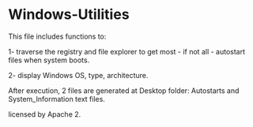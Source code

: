 # Windows-Utilities

This file includes functions to:

1- traverse the registry and file explorer to get most - if not all - autostart files when system boots.

2- display Windows OS, type, architecture.

After execution, 2 files are generated at Desktop folder: Autostarts and System_Information text files.

licensed by Apache 2.

